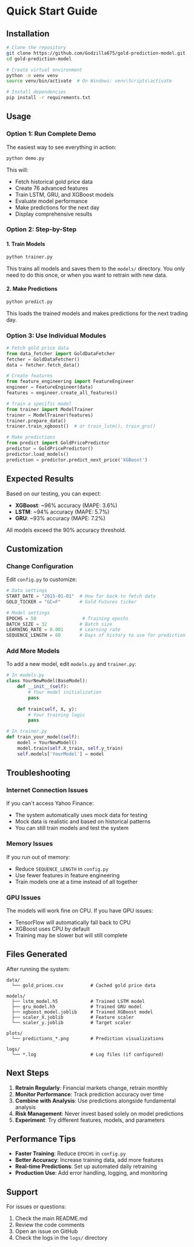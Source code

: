 # Quick Start Guide

## Installation

```bash
# Clone the repository
git clone https://github.com/Godzilla675/gold-prediction-model.git
cd gold-prediction-model

# Create virtual environment
python -m venv venv
source venv/bin/activate  # On Windows: venv\Scripts\activate

# Install dependencies
pip install -r requirements.txt
```

## Usage

### Option 1: Run Complete Demo

The easiest way to see everything in action:

```bash
python demo.py
```

This will:
- Fetch historical gold price data
- Create 76 advanced features
- Train LSTM, GRU, and XGBoost models
- Evaluate model performance
- Make predictions for the next day
- Display comprehensive results

### Option 2: Step-by-Step

#### 1. Train Models

```bash
python trainer.py
```

This trains all models and saves them to the `models/` directory. You only need to do this once, or when you want to retrain with new data.

#### 2. Make Predictions

```bash
python predict.py
```

This loads the trained models and makes predictions for the next trading day.

### Option 3: Use Individual Modules

```python
# Fetch gold price data
from data_fetcher import GoldDataFetcher
fetcher = GoldDataFetcher()
data = fetcher.fetch_data()

# Create features
from feature_engineering import FeatureEngineer
engineer = FeatureEngineer(data)
features = engineer.create_all_features()

# Train a specific model
from trainer import ModelTrainer
trainer = ModelTrainer(features)
trainer.prepare_data()
trainer.train_xgboost()  # or train_lstm(), train_gru()

# Make predictions
from predict import GoldPricePredictor
predictor = GoldPricePredictor()
predictor.load_models()
prediction = predictor.predict_next_price('XGBoost')
```

## Expected Results

Based on our testing, you can expect:

- **XGBoost**: ~96% accuracy (MAPE: 3.6%)
- **LSTM**: ~94% accuracy (MAPE: 5.7%)
- **GRU**: ~93% accuracy (MAPE: 7.2%)

All models exceed the 90% accuracy threshold.

## Customization

### Change Configuration

Edit `config.py` to customize:

```python
# Data settings
START_DATE = "2015-01-01"  # How far back to fetch data
GOLD_TICKER = "GC=F"       # Gold Futures ticker

# Model settings
EPOCHS = 50                 # Training epochs
BATCH_SIZE = 32            # Batch size
LEARNING_RATE = 0.001      # Learning rate
SEQUENCE_LENGTH = 60       # Days of history to use for prediction
```

### Add More Models

To add a new model, edit `models.py` and `trainer.py`:

```python
# In models.py
class YourNewModel(BaseModel):
    def __init__(self):
        # Your model initialization
        pass
    
    def train(self, X, y):
        # Your training logic
        pass

# In trainer.py
def train_your_model(self):
    model = YourNewModel()
    model.train(self.X_train, self.y_train)
    self.models['YourModel'] = model
```

## Troubleshooting

### Internet Connection Issues

If you can't access Yahoo Finance:
- The system automatically uses mock data for testing
- Mock data is realistic and based on historical patterns
- You can still train models and test the system

### Memory Issues

If you run out of memory:
- Reduce `SEQUENCE_LENGTH` in `config.py`
- Use fewer features in feature engineering
- Train models one at a time instead of all together

### GPU Issues

The models will work fine on CPU. If you have GPU issues:
- TensorFlow will automatically fall back to CPU
- XGBoost uses CPU by default
- Training may be slower but will still complete

## Files Generated

After running the system:

```
data/
  └── gold_prices.csv          # Cached gold price data

models/
  ├── lstm_model.h5            # Trained LSTM model
  ├── gru_model.h5             # Trained GRU model
  ├── xgboost_model.joblib     # Trained XGBoost model
  ├── scaler_X.joblib          # Feature scaler
  └── scaler_y.joblib          # Target scaler

plots/
  └── predictions_*.png        # Prediction visualizations

logs/
  └── *.log                    # Log files (if configured)
```

## Next Steps

1. **Retrain Regularly**: Financial markets change, retrain monthly
2. **Monitor Performance**: Track prediction accuracy over time
3. **Combine with Analysis**: Use predictions alongside fundamental analysis
4. **Risk Management**: Never invest based solely on model predictions
5. **Experiment**: Try different features, models, and parameters

## Performance Tips

- **Faster Training**: Reduce `EPOCHS` in `config.py`
- **Better Accuracy**: Increase training data, add more features
- **Real-time Predictions**: Set up automated daily retraining
- **Production Use**: Add error handling, logging, and monitoring

## Support

For issues or questions:
1. Check the main README.md
2. Review the code comments
3. Open an issue on GitHub
4. Check the logs in the `logs/` directory
